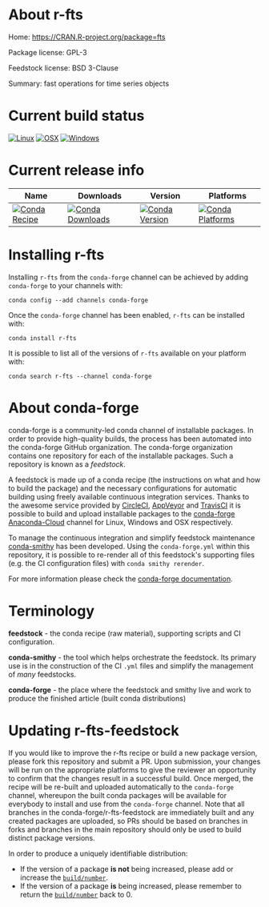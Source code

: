 About r-fts
===========

Home: https://CRAN.R-project.org/package=fts

Package license: GPL-3

Feedstock license: BSD 3-Clause

Summary: fast operations for time series objects



Current build status
====================

[![Linux](https://img.shields.io/circleci/project/github/conda-forge/r-fts-feedstock/master.svg?label=Linux)](https://circleci.com/gh/conda-forge/r-fts-feedstock)
[![OSX](https://img.shields.io/travis/conda-forge/r-fts-feedstock/master.svg?label=macOS)](https://travis-ci.org/conda-forge/r-fts-feedstock)
[![Windows](https://img.shields.io/appveyor/ci/conda-forge/r-fts-feedstock/master.svg?label=Windows)](https://ci.appveyor.com/project/conda-forge/r-fts-feedstock/branch/master)

Current release info
====================

| Name | Downloads | Version | Platforms |
| --- | --- | --- | --- |
| [![Conda Recipe](https://img.shields.io/badge/recipe-r--fts-green.svg)](https://anaconda.org/conda-forge/r-fts) | [![Conda Downloads](https://img.shields.io/conda/dn/conda-forge/r-fts.svg)](https://anaconda.org/conda-forge/r-fts) | [![Conda Version](https://img.shields.io/conda/vn/conda-forge/r-fts.svg)](https://anaconda.org/conda-forge/r-fts) | [![Conda Platforms](https://img.shields.io/conda/pn/conda-forge/r-fts.svg)](https://anaconda.org/conda-forge/r-fts) |

Installing r-fts
================

Installing `r-fts` from the `conda-forge` channel can be achieved by adding `conda-forge` to your channels with:

```
conda config --add channels conda-forge
```

Once the `conda-forge` channel has been enabled, `r-fts` can be installed with:

```
conda install r-fts
```

It is possible to list all of the versions of `r-fts` available on your platform with:

```
conda search r-fts --channel conda-forge
```


About conda-forge
=================

conda-forge is a community-led conda channel of installable packages.
In order to provide high-quality builds, the process has been automated into the
conda-forge GitHub organization. The conda-forge organization contains one repository
for each of the installable packages. Such a repository is known as a *feedstock*.

A feedstock is made up of a conda recipe (the instructions on what and how to build
the package) and the necessary configurations for automatic building using freely
available continuous integration services. Thanks to the awesome service provided by
[CircleCI](https://circleci.com/), [AppVeyor](https://www.appveyor.com/)
and [TravisCI](https://travis-ci.org/) it is possible to build and upload installable
packages to the [conda-forge](https://anaconda.org/conda-forge)
[Anaconda-Cloud](https://anaconda.org/) channel for Linux, Windows and OSX respectively.

To manage the continuous integration and simplify feedstock maintenance
[conda-smithy](https://github.com/conda-forge/conda-smithy) has been developed.
Using the ``conda-forge.yml`` within this repository, it is possible to re-render all of
this feedstock's supporting files (e.g. the CI configuration files) with ``conda smithy rerender``.

For more information please check the [conda-forge documentation](https://conda-forge.org/docs/).

Terminology
===========

**feedstock** - the conda recipe (raw material), supporting scripts and CI configuration.

**conda-smithy** - the tool which helps orchestrate the feedstock.
                   Its primary use is in the construction of the CI ``.yml`` files
                   and simplify the management of *many* feedstocks.

**conda-forge** - the place where the feedstock and smithy live and work to
                  produce the finished article (built conda distributions)


Updating r-fts-feedstock
========================

If you would like to improve the r-fts recipe or build a new
package version, please fork this repository and submit a PR. Upon submission,
your changes will be run on the appropriate platforms to give the reviewer an
opportunity to confirm that the changes result in a successful build. Once
merged, the recipe will be re-built and uploaded automatically to the
`conda-forge` channel, whereupon the built conda packages will be available for
everybody to install and use from the `conda-forge` channel.
Note that all branches in the conda-forge/r-fts-feedstock are
immediately built and any created packages are uploaded, so PRs should be based
on branches in forks and branches in the main repository should only be used to
build distinct package versions.

In order to produce a uniquely identifiable distribution:
 * If the version of a package **is not** being increased, please add or increase
   the [``build/number``](https://conda.io/docs/user-guide/tasks/build-packages/define-metadata.html#build-number-and-string).
 * If the version of a package **is** being increased, please remember to return
   the [``build/number``](https://conda.io/docs/user-guide/tasks/build-packages/define-metadata.html#build-number-and-string)
   back to 0.
